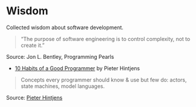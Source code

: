 # Wisdom

Collected wisdom about software development.

> “The purpose of software engineering is to control complexity, not to create it.” 

Source: Jon L. Bentley, Programming Pearls

- [10 Habits of a Good Programmer](http://hintjens.com/blog:98) by Pieter Hintjens

> Concepts every programmer should know & use but few do: actors, state machines, model languages.

Source: [Pieter Hintjens](https://twitter.com/hintjens/status/776376001634955264)

